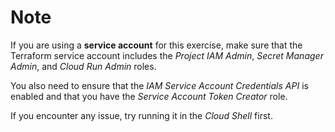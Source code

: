 # Note
If you are using a **service account** for this exercise, make sure that the Terraform service account includes the *Project IAM Admin*, *Secret Manager Admin*, and *Cloud Run Admin* roles.

You also need to ensure that the *IAM Service Account Credentials API* is enabled and that you have the *Service Account Token Creator* role.

If you encounter any issue, try running it in the *Cloud Shell* first.